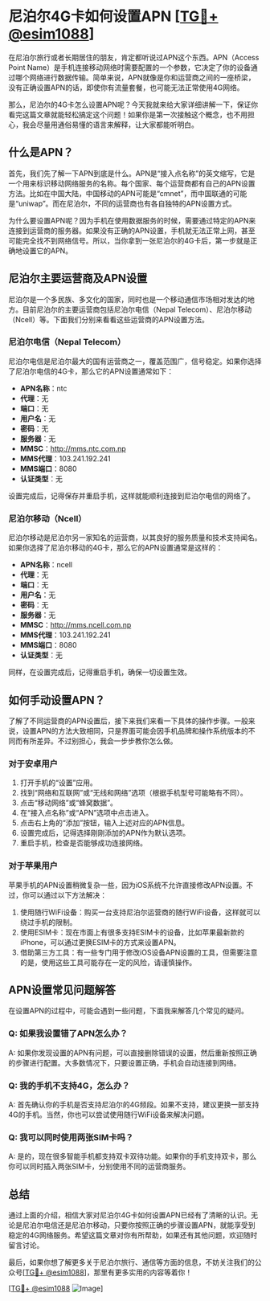 # 尼泊尔4G卡如何设置APN [[TG💪+ @esim1088](https://t.me/s/esim1088)]

在尼泊尔旅行或者长期居住的朋友，肯定都听说过APN这个东西。APN（Access Point Name）是手机连接移动网络时需要配置的一个参数，它决定了你的设备通过哪个网络进行数据传输。简单来说，APN就像是你和运营商之间的一座桥梁，没有正确设置APN的话，即使你有流量套餐，也可能无法正常使用4G网络。

那么，尼泊尔的4G卡怎么设置APN呢？今天我就来给大家详细讲解一下，保证你看完这篇文章就能轻松搞定这个问题！如果你是第一次接触这个概念，也不用担心，我会尽量用通俗易懂的语言来解释，让大家都能听明白。

## 什么是APN？

首先，我们先了解一下APN到底是什么。APN是“接入点名称”的英文缩写，它是一个用来标识移动网络服务的名称。每个国家、每个运营商都有自己的APN设置方法。比如在中国大陆，中国移动的APN可能是“cmnet”，而中国联通的可能是“uniwap”。而在尼泊尔，不同的运营商也有各自独特的APN设置方式。

为什么要设置APN呢？因为手机在使用数据服务的时候，需要通过特定的APN来连接到运营商的服务器。如果没有正确的APN设置，手机就无法正常上网，甚至可能完全找不到网络信号。所以，当你拿到一张尼泊尔的4G卡后，第一步就是正确地设置它的APN。

## 尼泊尔主要运营商及APN设置

尼泊尔是一个多民族、多文化的国家，同时也是一个移动通信市场相对发达的地方。目前尼泊尔的主要运营商包括尼泊尔电信（Nepal Telecom）、尼泊尔移动（Ncell）等。下面我们分别来看看这些运营商的APN设置方法。

### 尼泊尔电信（Nepal Telecom）

尼泊尔电信是尼泊尔最大的国有运营商之一，覆盖范围广，信号稳定。如果你选择了尼泊尔电信的4G卡，那么它的APN设置通常如下：

- **APN名称**：ntc
- **代理**：无
- **端口**：无
- **用户名**：无
- **密码**：无
- **服务器**：无
- **MMSC**：http://mms.ntc.com.np
- **MMS代理**：103.241.192.241
- **MMS端口**：8080
- **认证类型**：无

设置完成后，记得保存并重启手机，这样就能顺利连接到尼泊尔电信的网络了。

### 尼泊尔移动（Ncell）

尼泊尔移动是尼泊尔另一家知名的运营商，以其良好的服务质量和技术支持闻名。如果你选择了尼泊尔移动的4G卡，那么它的APN设置通常是这样的：

- **APN名称**：ncell
- **代理**：无
- **端口**：无
- **用户名**：无
- **密码**：无
- **服务器**：无
- **MMSC**：http://mms.ncell.com.np
- **MMS代理**：103.241.192.241
- **MMS端口**：8080
- **认证类型**：无

同样，在设置完成后，记得重启手机，确保一切设置生效。

## 如何手动设置APN？

了解了不同运营商的APN设置后，接下来我们来看一下具体的操作步骤。一般来说，设置APN的方法大致相同，只是界面可能会因手机品牌和操作系统版本的不同而有所差异。不过别担心，我会一步步教你怎么做。

### 对于安卓用户

1. 打开手机的“设置”应用。
2. 找到“网络和互联网”或“无线和网络”选项（根据手机型号可能略有不同）。
3. 点击“移动网络”或“蜂窝数据”。
4. 在“接入点名称”或“APN”选项中点击进入。
5. 点击右上角的“添加”按钮，输入上述对应的APN信息。
6. 设置完成后，记得选择刚刚添加的APN作为默认选项。
7. 重启手机，检查是否能够成功连接网络。

### 对于苹果用户

苹果手机的APN设置稍微复杂一些，因为iOS系统不允许直接修改APN设置。不过，你可以通过以下方法解决：

1. 使用随行WiFi设备：购买一台支持尼泊尔运营商的随行WiFi设备，这样就可以绕过手机的限制。
2. 使用ESIM卡：现在市面上有很多支持ESIM卡的设备，比如苹果最新款的iPhone，可以通过更换ESIM卡的方式来设置APN。
3. 借助第三方工具：有一些专门用于修改iOS设备APN设置的工具，但需要注意的是，使用这些工具可能存在一定的风险，请谨慎操作。

## APN设置常见问题解答

在设置APN的过程中，可能会遇到一些问题，下面我来解答几个常见的疑问。

### Q: 如果我设置错了APN怎么办？

A: 如果你发现设置的APN有问题，可以直接删除错误的设置，然后重新按照正确的步骤进行配置。大多数情况下，只要设置正确，手机会自动连接到网络。

### Q: 我的手机不支持4G，怎么办？

A: 首先确认你的手机是否支持尼泊尔的4G频段。如果不支持，建议更换一部支持4G的手机。当然，你也可以尝试使用随行WiFi设备来解决问题。

### Q: 我可以同时使用两张SIM卡吗？

A: 是的，现在很多智能手机都支持双卡双待功能。如果你的手机支持双卡，那么你可以同时插入两张SIM卡，分别使用不同的运营商服务。

## 总结

通过上面的介绍，相信大家对尼泊尔4G卡如何设置APN已经有了清晰的认识。无论是尼泊尔电信还是尼泊尔移动，只要你按照正确的步骤设置APN，就能享受到稳定的4G网络服务。希望这篇文章对你有所帮助，如果还有其他问题，欢迎随时留言讨论。

最后，如果你想了解更多关于尼泊尔旅行、通信等方面的信息，不妨关注我们的公众号[[TG💪+ @esim1088](https://t.me/s/esim1088)]，那里有更多实用的内容等着你！

[[TG💪+ @esim1088](https://t.me/s/esim1088) ![Image](https://i.postimg.cc/4NQfJmqS/Snipaste-2025-05-13-00-14-12.png)]